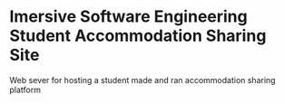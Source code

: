 # Imersive Software Engineering Student Accommodation Sharing Site
Web sever for hosting a student made and ran accommodation sharing platform

